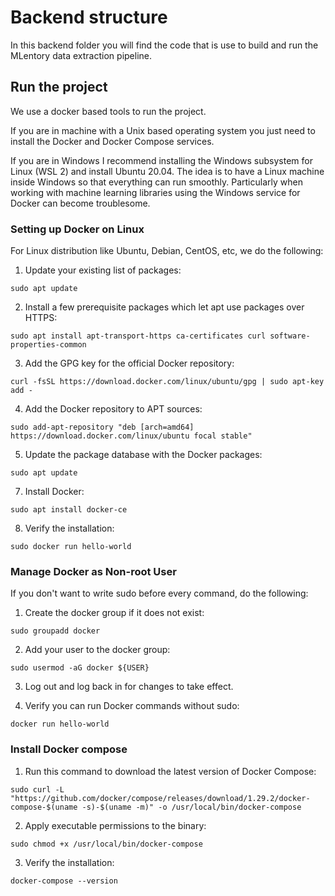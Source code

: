 # Backend structure

In this backend folder you will find the code that is use to build and run the MLentory data extraction pipeline.

## Run the project

We use a docker based tools to run the project.

If you are in machine with a Unix based operating system you just need to install the Docker and Docker Compose services.

If you are in Windows I recommend installing the Windows subsystem for Linux (WSL 2) and install Ubuntu 20.04. The idea is to have a Linux machine inside Windows so that everything can run smoothly. Particularly when working with machine learning libraries using the Windows service for Docker can become troublesome.

### Setting up Docker on Linux

For Linux distribution like Ubuntu, Debian, CentOS, etc, we do the following:

1. Update your existing list of packages:
``` console
sudo apt update
```

2. Install a few prerequisite packages which let apt use packages over HTTPS:
``` console
sudo apt install apt-transport-https ca-certificates curl software-properties-common
```


3. Add the GPG key for the official Docker repository:
``` console
curl -fsSL https://download.docker.com/linux/ubuntu/gpg | sudo apt-key add -
```


4. Add the Docker repository to APT sources:
``` console
sudo add-apt-repository "deb [arch=amd64] https://download.docker.com/linux/ubuntu focal stable"
```


5. Update the package database with the Docker packages:
```
sudo apt update
```


7. Install Docker:
```
sudo apt install docker-ce
```


8. Verify the installation:
```
sudo docker run hello-world
```


### Manage Docker as Non-root User

If you don't want to write sudo before every command, do the following: 

1. Create the docker group if it does not exist:
```
sudo groupadd docker
```
2. Add your user to the docker group:
```
sudo usermod -aG docker ${USER}
```
3. Log out and log back in for changes to take effect.

4. Verify you can run Docker commands without sudo:
```
docker run hello-world
```

### Install Docker compose

1. Run this command to download the latest version of Docker Compose:
```
sudo curl -L "https://github.com/docker/compose/releases/download/1.29.2/docker-compose-$(uname -s)-$(uname -m)" -o /usr/local/bin/docker-compose
```
2. Apply executable permissions to the binary:
```
sudo chmod +x /usr/local/bin/docker-compose
```
3. Verify the installation:
```
docker-compose --version
```